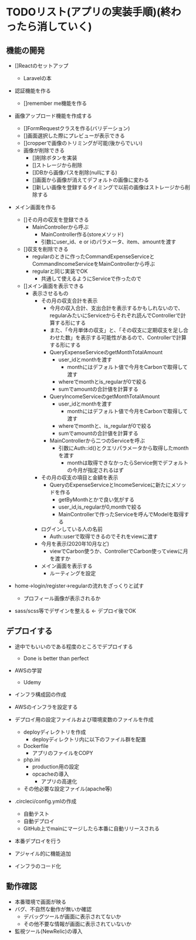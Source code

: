 # TODOリスト(アプリの実装手順)(終わったら消していく)

## 機能の開発
- []Reactのセットアップ
    - Laravelの本

- 認証機能を作る
    - []remember me機能を作る

- 画像アップロード機能を作成する
    - []FormRequestクラスを作る(バリデーション)
    - []画面選択した際にプレビューが表示できる
    - []cropperで画像のトリミングが可能(後からでいい)
    - 画像が削除できる
        - []削除ボタンを実装
        - []ストレージから削除
        - []DBから画像パスを削除(nullにする)
        - []画面から画像が消えてデフォルトの画像に変わる
        - []新しい画像を登録するタイミングで以前の画像はストレージから削除する

- メイン画面を作る
    - []その月の収支を登録できる
        - MainControllerから呼ぶ
            - MainController作る(storeメソッド)
            - 引数にuser_id、e or iのパラメータ、item、amountを渡す
    - []収支を削除できる
        - regularのときに作ったCommandExpenseServiceとCommandIncomeServiceをMainControllerから呼ぶ
        - regularと同じ実装でOK
            - 共通して使えるようにServiceで作ったので
    - []メイン画面を表示できる
        - 表示させるもの
            - その月の収支合計を表示
                - 今月の収入合計、支出合計を表示するかもしれないので、regularみたいにServiceからそれぞれ読んでControllerで計算する形にする
                - また、「今月単体の収支」と、「その収支に定期収支を足し合わせた数」を表示する可能性があるので、Controllerで計算する形にする
                - QueryExpenseServiceのgetMonthTotalAmount
                    - user_idとmonthを渡す
                        - monthにはデフォルト値で今月をCarbonで取得して渡す
                    - whereでmonthとis_regularが0で絞る
                    - sumでamountの合計値を計算する
                - QueryIncomeServiceのgetMonthTotalAmount
                    - user_idとmonthを渡す
                        - monthにはデフォルト値で今月をCarbonで取得して渡す
                    - whereでmonthと、is_regularが0で絞る
                    - sumでamountの合計値を計算する
                - MainControllerから二つのServiceを呼ぶ
                    - 引数にAuth::id()とクエリパラメータから取得したmonthを渡す
                        - monthは取得できなかったらService側でデフォルトの今月が指定されるはず
            - その月の収支の項目と金額を表示
                - QueryのExpenseServiceとIncomeServiceに新たにメソッドを作る
                    - getByMonthとかで良い気がする
                    - user_id,is_regularが0,monthで絞る
                    - MainControllerで作ったServiceを呼んでModelを取得する
            - ログインしている人の名前
                - Auth::userで取得できるのでそれをviewに渡す
            - 今月を表示(2020年10月など)
                - viewでCarbon使うか、ControllerでCarbon使ってviewに月を渡すか
            - メイン画面を表示する
                - ルーティングを設定

- home->login/register->regularの流れをざっくりと試す
    - プロフィール画像が表示されるか

- sass/scss等でデザインを整える <- デプロイ後でOK

## デプロイする
- 途中でもいいのである程度のところでデプロイする
    - Done is better than perfect
- AWSの学習
    - Udemy
- インフラ構成図の作成
- AWSのインフラを設定する
- デプロイ用の設定ファイルおよび環境変数のファイルを作成
    - deployディレクトリを作成
        - deployディレクトリ内に以下のファイル群を配置
    - Dockerfile
        - アプリのファイルをCOPY
    - php.ini
        - production用の設定
        - opcacheの導入
            - アプリの高速化
    - その他必要な設定ファイル(apache等)
- .circleci/config.ymlの作成
    - 自動テスト
    - 自動デプロイ
    - GitHub上でmainにマージしたら本番に自動リリースされる
- 本番デプロイを行う

- アジャイル的に機能追加

- インフラのコード化

## 動作確認
- 本番環境で画面が映る
- バグ、不自然な動作が無いか確認
    - デバッグツールが画面に表示されてないか
    - その他不要な情報が画面に表示されていないか
- 監視ツール(NewRelic)の導入